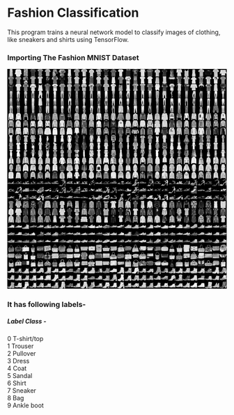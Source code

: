 # Fashion Classification
This program trains a neural network model to classify images of clothing, like sneakers and shirts using TensorFlow.
<br />
### Importing The Fashion MNIST Dataset
![Image description](https://github.com/Raven-7/FashionClassification/blob/master/fashion-mnist-sprite.png)
<br />
### It has following labels-
##### Label       Class - 
0	          T-shirt/top <br/>
1	          Trouser <br/>
2	          Pullover <br/>
3	          Dress <br/>
4	          Coat <br/>
5	          Sandal <br/>
6	          Shirt <br/>
7	          Sneaker <br/>
8	          Bag <br/>
9	          Ankle boot <br/>


